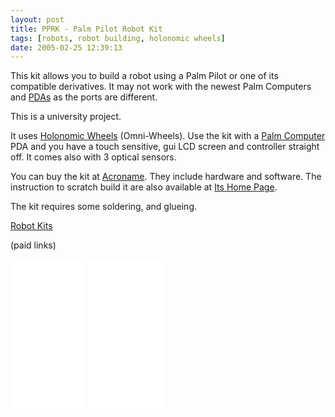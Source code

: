 ```yaml
---
layout: post
title: PPRK - Palm Pilot Robot Kit
tags: [robots, robot building, holonomic wheels]
date: 2005-02-25 12:39:13
---
```

This kit allows you to build a robot using a Palm Pilot or one of its compatible derivatives. It may not work with the newest Palm Computers and [PDAs](/wiki/personal_data_assistant.html "Personal Data Assistant") as the ports are different.

This is a university project.

It uses [Holonomic Wheels](/wiki/holonomic_wheels.html "Holonomic Wheels") (Omni-Wheels). Use the kit with a [Palm Computer](/wiki/palm_computer.html "Palm Computer") PDA and you have a touch sensitive, gui LCD screen and controller straight off. It comes also with 3 optical sensors.

You can buy the kit at [Acroname](https://acroname.com). They include hardware and software. The instruction to scratch build it are also available at [Its Home Page](https://www.cs.cmu.edu/~pprk/).

The kit requires some soldering, and glueing.

[Robot Kits](/wiki/robot_kits.html "Robot Kits")

(paid links)

<iframe style="width:120px;height:240px;" marginwidth="0" marginheight="0" scrolling="no" frameborder="0" src="//ws-eu.amazon-adsystem.com/widgets/q?ServiceVersion=20070822&OneJS=1&Operation=GetAdHtml&MarketPlace=GB&source=ss&ref=as_ss_li_til&ad_type=product_link&tracking_id=orionrobots-21&language=en_GB&marketplace=amazon&region=GB&placement=B08LLGWV24&asins=B08LLGWV24&linkId=f1f412bb99e4a5acc1e937cd3ccc9d22&show_border=true&link_opens_in_new_window=true"></iframe>
<iframe style="width:120px;height:240px;" marginwidth="0" marginheight="0" scrolling="no" frameborder="0" src="//ws-eu.amazon-adsystem.com/widgets/q?ServiceVersion=20070822&OneJS=1&Operation=GetAdHtml&MarketPlace=GB&source=ss&ref=as_ss_li_til&ad_type=product_link&tracking_id=orionrobots-21&language=en_GB&marketplace=amazon&region=GB&placement=B01M6YHRJ4&asins=B01M6YHRJ4&linkId=13c5cc5c73c5a8cf3683f7377ded463b&show_border=true&link_opens_in_new_window=true"></iframe>
